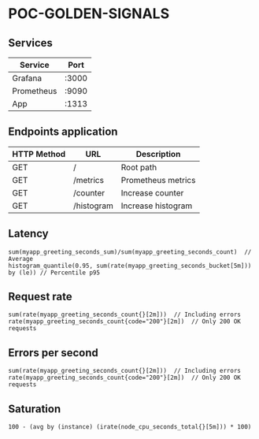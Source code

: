 # POC-GOLDEN-SIGNALS

## Services
| Service    | Port  |
| ---------- | ----- |
| Grafana    | :3000 |
| Prometheus | :9090 |
| App        | :1313 |

## Endpoints application
| HTTP Method | URL        | Description        |
| ----------- | ---------- | ------------------ |
| GET         | /          | Root path          |
| GET         | /metrics   | Prometheus metrics |
| GET         | /counter   | Increase counter   |
| GET         | /histogram | Increase histogram |

## Latency
```
sum(myapp_greeting_seconds_sum)/sum(myapp_greeting_seconds_count)  // Average
histogram_quantile(0.95, sum(rate(myapp_greeting_seconds_bucket[5m])) by (le)) // Percentile p95
```

## Request rate
```
sum(rate(myapp_greeting_seconds_count{}[2m]))  // Including errors
rate(myapp_greeting_seconds_count{code="200"}[2m])  // Only 200 OK requests
```

## Errors per second
```
sum(rate(myapp_greeting_seconds_count{}[2m]))  // Including errors
rate(myapp_greeting_seconds_count{code="200"}[2m])  // Only 200 OK requests
```

## Saturation
```
100 - (avg by (instance) (irate(node_cpu_seconds_total{}[5m])) * 100)
```
